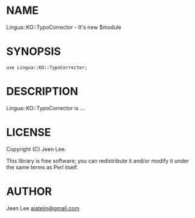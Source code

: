 # NAME

Lingua::KO::TypoCorrector - It's new $module

# SYNOPSIS

    use Lingua::KO::TypoCorrector;

# DESCRIPTION

Lingua::KO::TypoCorrector is ...

# LICENSE

Copyright (C) Jeen Lee.

This library is free software; you can redistribute it and/or modify
it under the same terms as Perl itself.

# AUTHOR

Jeen Lee <aiatejin@gmail.com>

